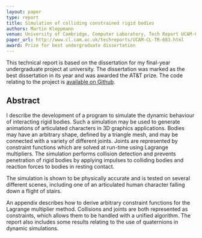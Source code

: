 ```yaml
---
layout: paper
type: report
title: Simulation of colliding constrained rigid bodies
authors: Martin Kleppmann
venue: University of Cambridge, Computer Laboratory, Tech Report UCAM-CL-TR-683
paper_url: http://www.cl.cam.ac.uk/techreports/UCAM-CL-TR-683.html
award: Prize for best undergraduate dissertation
---
```


This technical report is based on the dissertation for my final-year undergraduate project at
university. The dissertation was marked as the best dissertation in its year and was awarded the
AT&T prize. The code relating to the project is [available on Github](https://github.com/ept/maniation).

Abstract
--------

I describe the development of a program to simulate the dynamic behaviour of interacting rigid
bodies. Such a simulation may be used to generate animations of articulated characters in 3D
graphics applications. Bodies may have an arbitrary shape, defined by a triangle mesh, and may be
connected with a variety of different joints. Joints are represented by constraint functions which
are solved at run-time using Lagrange multipliers. The simulation performs collision detection and
prevents penetration of rigid bodies by applying impulses to colliding bodies and reaction forces to
bodies in resting contact.

The simulation is shown to be physically accurate and is tested on several different scenes,
including one of an articulated human character falling down a flight of stairs.

An appendix describes how to derive arbitrary constraint functions for the Lagrange multiplier
method. Collisions and joints are both represented as constraints, which allows them to be handled
with a unified algorithm. The report also includes some results relating to the use of quaternions
in dynamic simulations.
